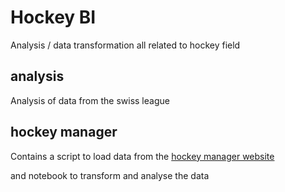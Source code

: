 # Hockey BI
Analysis / data transformation all related to hockey field

## analysis
Analysis of data from the swiss league

## hockey manager
Contains a script to load data from the [hockey manager website](https://www.hockeymanager.ch/)

and notebook to transform and analyse the data

